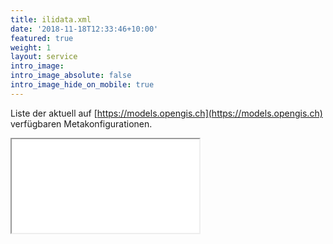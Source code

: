 ```yaml
---
title: ilidata.xml
date: '2018-11-18T12:33:46+10:00'
featured: true
weight: 1
layout: service
intro_image: 
intro_image_absolute: false
intro_image_hide_on_mobile: true
---
```

Liste der aktuell auf [https://models.opengis.ch](https://models.opengis.ch) verfügbaren Metakonfigurationen.

<iframe src="/ilidata_index.html" title="ilidata.xml index"></iframe>
